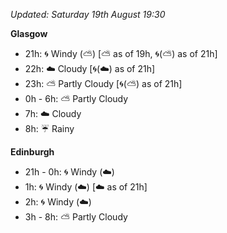 *Updated: Saturday 19th August 19:30*

**Glasgow**

* 21h: :cyclone: Windy (:partly_sunny:) [:partly_sunny: as of 19h, :cyclone:(:partly_sunny:) as of 21h]
* 22h: :cloud: Cloudy [:cyclone:(:cloud:) as of 21h]
* 23h: :partly_sunny: Partly Cloudy [:cyclone:(:partly_sunny:) as of 21h]
* 0h - 6h: :partly_sunny: Partly Cloudy
* 7h: :cloud: Cloudy
* 8h: :umbrella: Rainy

**Edinburgh**

* 21h - 0h: :cyclone: Windy (:cloud:)
* 1h: :cyclone: Windy (:cloud:) [:cloud: as of 21h]
* 2h: :cyclone: Windy (:cloud:)
* 3h - 8h: :partly_sunny: Partly Cloudy

